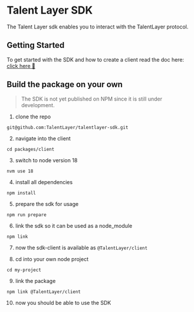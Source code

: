 # Talent Layer SDK

The Talent Layer sdk enables you to interact with the TalentLayer protocol.

## Getting Started

To get started with the SDK and how to create a client read the doc here: [click here 🦝](https://github.com/TalentLayer/talentlayer-sdk/tree/develop/packages/client#introduction)

## Build the package on your own
> The SDK is not yet published on NPM since it is still under development.

1. clone the repo 

`git@github.com:TalentLayer/talentlayer-sdk.git`

2. navigate into the client

`cd packages/client`

3. switch to node version 18

`nvm use 18` 

4. install all dependencies

`npm install`

5. prepare the sdk for usage

`npm run prepare`

6. link the sdk so it can be used as a node_module

`npm link`

7. now the sdk-client is available as `@TalentLayer/client`

8. cd into your own node project

`cd my-project`

9. link the package

`npm link @TalentLayer/client`

10. now you should be able to use the SDK


